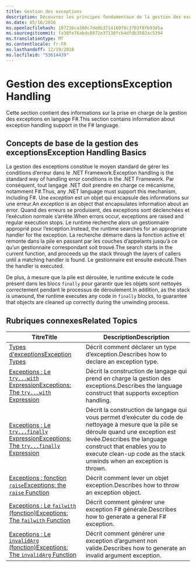 ```yaml
---
title: Gestion des exceptions
description: Découvrez les principes fondamentaux de la gestion des exceptions dans F# et découvrez des liens vers les expressions et fonctions de gestion des exceptions.
ms.date: 05/16/2016
ms.openlocfilehash: 187236ca380c7de0b3714160f6c3703f8fb93d5a
ms.sourcegitcommit: fa38fe76abdc8972e37138fcb4dfdb3502ac5394
ms.translationtype: MT
ms.contentlocale: fr-FR
ms.lasthandoff: 12/19/2018
ms.locfileid: "53614439"
---
```

# <a name="exception-handling"></a><span data-ttu-id="f463d-103">Gestion des exceptions</span><span class="sxs-lookup"><span data-stu-id="f463d-103">Exception Handling</span></span>

<span data-ttu-id="f463d-104">Cette section contient des informations sur la prise en charge de la gestion des exceptions en langage F#.</span><span class="sxs-lookup"><span data-stu-id="f463d-104">This section contains information about exception handling support in the F# language.</span></span>

## <a name="exception-handling-basics"></a><span data-ttu-id="f463d-105">Concepts de base de la gestion des exceptions</span><span class="sxs-lookup"><span data-stu-id="f463d-105">Exception Handling Basics</span></span>
<span data-ttu-id="f463d-106">La gestion des exceptions constitue le moyen standard de gérer les conditions d’erreur dans le .NET Framework.</span><span class="sxs-lookup"><span data-stu-id="f463d-106">Exception handling is the standard way of handling error conditions in the .NET Framework.</span></span> <span data-ttu-id="f463d-107">Par conséquent, tout langage .NET doit prendre en charge ce mécanisme, notamment F#.</span><span class="sxs-lookup"><span data-stu-id="f463d-107">Thus, any .NET language must support this mechanism, including F#.</span></span> <span data-ttu-id="f463d-108">Une *exception* est un objet qui encapsule des informations sur une erreur.</span><span class="sxs-lookup"><span data-stu-id="f463d-108">An *exception* is an object that encapsulates information about an error.</span></span> <span data-ttu-id="f463d-109">Quand des erreurs se produisent, des exceptions sont déclenchées et l’exécution normale s’arrête.</span><span class="sxs-lookup"><span data-stu-id="f463d-109">When errors occur, exceptions are raised and regular execution stops.</span></span> <span data-ttu-id="f463d-110">Le runtime recherche alors un gestionnaire approprié pour l’exception.</span><span class="sxs-lookup"><span data-stu-id="f463d-110">Instead, the runtime searches for an appropriate handler for the exception.</span></span> <span data-ttu-id="f463d-111">La recherche démarre dans la fonction active et remonte dans la pile en passant par les couches d’appelants jusqu’à ce qu’un gestionnaire correspondant soit trouvé.</span><span class="sxs-lookup"><span data-stu-id="f463d-111">The search starts in the current function, and proceeds up the stack through the layers of callers until a matching handler is found.</span></span> <span data-ttu-id="f463d-112">Le gestionnaire est ensuite exécuté.</span><span class="sxs-lookup"><span data-stu-id="f463d-112">Then the handler is executed.</span></span>

<span data-ttu-id="f463d-113">De plus, à mesure que la pile est déroulée, le runtime exécute le code présent dans les blocs `finally` pour garantir que les objets sont nettoyés correctement pendant le processus de déroulement.</span><span class="sxs-lookup"><span data-stu-id="f463d-113">In addition, as the stack is unwound, the runtime executes any code in `finally` blocks, to guarantee that objects are cleaned up correctly during the unwinding process.</span></span>

## <a name="related-topics"></a><span data-ttu-id="f463d-114">Rubriques connexes</span><span class="sxs-lookup"><span data-stu-id="f463d-114">Related Topics</span></span>

|<span data-ttu-id="f463d-115">Titre</span><span class="sxs-lookup"><span data-stu-id="f463d-115">Title</span></span>|<span data-ttu-id="f463d-116">Description</span><span class="sxs-lookup"><span data-stu-id="f463d-116">Description</span></span>|
|-----|-----------|
|[<span data-ttu-id="f463d-117">Types d'exceptions</span><span class="sxs-lookup"><span data-stu-id="f463d-117">Exception Types</span></span>](exception-types.md)|<span data-ttu-id="f463d-118">Décrit comment déclarer un type d’exception.</span><span class="sxs-lookup"><span data-stu-id="f463d-118">Describes how to declare an exception type.</span></span>|
|[<span data-ttu-id="f463d-119">Exceptions : Le `try...with` Expression</span><span class="sxs-lookup"><span data-stu-id="f463d-119">Exceptions: The `try...with` Expression</span></span>](the-try-with-expression.md)|<span data-ttu-id="f463d-120">Décrit la construction de langage qui prend en charge la gestion des exceptions.</span><span class="sxs-lookup"><span data-stu-id="f463d-120">Describes the language construct that supports exception handling.</span></span>|
|[<span data-ttu-id="f463d-121">Exceptions : Le `try...finally` Expression</span><span class="sxs-lookup"><span data-stu-id="f463d-121">Exceptions: The `try...finally` Expression</span></span>](the-try-finally-expression.md)|<span data-ttu-id="f463d-122">Décrit la construction de langage qui vous permet d’exécuter du code de nettoyage à mesure que la pile se déroule quand une exception est levée.</span><span class="sxs-lookup"><span data-stu-id="f463d-122">Describes the language construct that enables you to execute clean-up code as the stack unwinds when an exception is thrown.</span></span>|
|[<span data-ttu-id="f463d-123">Exceptions : fonction `raise`</span><span class="sxs-lookup"><span data-stu-id="f463d-123">Exceptions: the `raise` Function</span></span>](the-raise-Function.md)|<span data-ttu-id="f463d-124">Décrit comment lever un objet exception.</span><span class="sxs-lookup"><span data-stu-id="f463d-124">Describes how to throw an exception object.</span></span>|
|[<span data-ttu-id="f463d-125">Exceptions : Le `failwith` (fonction)</span><span class="sxs-lookup"><span data-stu-id="f463d-125">Exceptions: The `failwith` Function</span></span>](the-failwith-function.md)|<span data-ttu-id="f463d-126">Décrit comment générer une exception F# générale.</span><span class="sxs-lookup"><span data-stu-id="f463d-126">Describes how to generate a general F# exception.</span></span>|
|[<span data-ttu-id="f463d-127">Exceptions : Le `invalidArg` (fonction)</span><span class="sxs-lookup"><span data-stu-id="f463d-127">Exceptions: The `invalidArg` Function</span></span>](the-invalidArg-function.md)|<span data-ttu-id="f463d-128">Décrit comment générer une exception d’argument non valide.</span><span class="sxs-lookup"><span data-stu-id="f463d-128">Describes how to generate an invalid argument exception.</span></span>|
